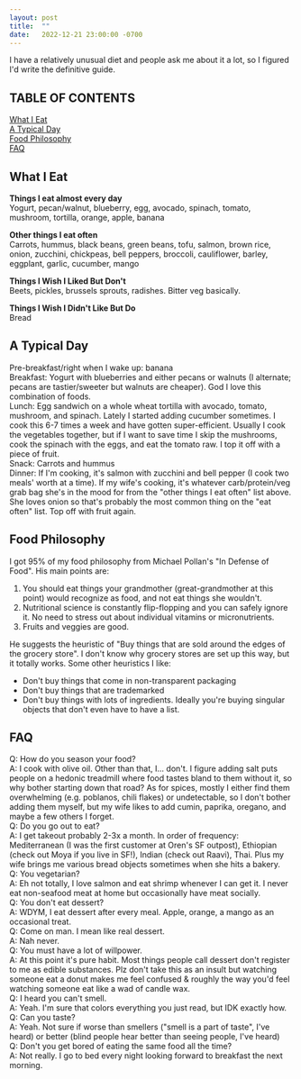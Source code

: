 ```yaml
---
layout: post
title:  ""
date:   2022-12-21 23:00:00 -0700
---
```


I have a relatively unusual diet and people ask me about it a lot, so I figured I'd write the definitive guide.

## TABLE OF CONTENTS

[What I Eat](#what-i-eat)\
[A Typical Day](#a-typical-day)\
[Food Philosophy](#food-philosophy)\
[FAQ](#faq)

## What I Eat

**Things I eat almost every day**\
Yogurt, pecan/walnut, blueberry, egg, avocado, spinach, tomato, mushroom, tortilla, orange, apple, banana

**Other things I eat often**\
Carrots, hummus, black beans, green beans, tofu, salmon, brown rice, onion, zucchini, chickpeas, bell peppers, broccoli, cauliflower, barley, eggplant, garlic, cucumber, mango

**Things I Wish I Liked But Don't**\
Beets, pickles, brussels sprouts, radishes. Bitter veg basically.

**Things I Wish I Didn't Like But Do**\
Bread

## A Typical Day
Pre-breakfast/right when I wake up: banana\
Breakfast: Yogurt with blueberries and either pecans or walnuts (I alternate; pecans are tastier/sweeter but walnuts are cheaper). God I love this combination of foods.\
Lunch: Egg sandwich on a whole wheat tortilla with avocado, tomato, mushroom, and spinach. Lately I started adding cucumber sometimes. I cook this 6-7 times a week and have gotten super-efficient. Usually I cook the vegetables together, but if I want to save time I skip the mushrooms, cook the spinach with the eggs, and eat the tomato raw. I top it off with a piece of fruit.\
Snack: Carrots and hummus\
Dinner: If I'm cooking, it's salmon with zucchini and bell pepper (I cook two meals' worth at a time). If my wife's cooking, it's whatever carb/protein/veg grab bag she's in the mood for from the "other things I eat often" list above. She loves onion so that's probably the most common thing on the "eat often" list. Top off with fruit again.

## Food Philosophy

I got 95% of my food philosophy from Michael Pollan's "In Defense of Food". His main points are:
1. You should eat things your grandmother (great-grandmother at this point) would recognize as food, and not eat things she wouldn't.
2. Nutritional science is constantly flip-flopping and you can safely ignore it. No need to stress out about individual vitamins or micronutrients.
3. Fruits and veggies are good.

He suggests the heuristic of "Buy things that are sold around the edges of the grocery store". I don't know why grocery stores are set up this way, but it totally works. Some other heuristics I like:
- Don't buy things that come in non-transparent packaging
- Don't buy things that are trademarked
- Don't buy things with lots of ingredients. Ideally you're buying singular objects that don't even have to have a list.

## FAQ

Q: How do you season your food?\
A: I cook with olive oil. Other than that, I... don't. I figure adding salt puts people on a hedonic treadmill where food tastes bland to them without it, so why bother starting down that road? As for spices, mostly I either find them overwhelming (e.g. poblanos, chili flakes) or undetectable, so I don't bother adding them myself, but my wife likes to add cumin, paprika, oregano, and maybe a few others I forget.\
Q: Do you go out to eat?\
A: I get takeout probably 2-3x a month. In order of frequency: Mediterranean (I was the first customer at Oren's SF outpost), Ethiopian (check out Moya if you live in SF!), Indian (check out Raavi), Thai. Plus my wife brings me various bread objects sometimes when she hits a bakery.\
Q: You vegetarian?\
A: Eh not totally, I love salmon and eat shrimp whenever I can get it. I never eat non-seafood meat at home but occasionally have meat socially.\
Q: You don't eat dessert?\
A: WDYM, I eat dessert after every meal. Apple, orange, a mango as an occasional treat.\
Q: Come on man. I mean like real dessert.\
A: Nah never.\
Q: You must have a lot of willpower.\
A: At this point it's pure habit. Most things people call dessert don't register to me as edible substances. Plz don't take this as an insult but watching someone eat a donut makes me feel confused & roughly the way you'd feel watching someone eat like a wad of candle wax.\
Q: I heard you can't smell.\
A: Yeah. I'm sure that colors everything you just read, but IDK exactly how.\
Q: Can you taste?\
A: Yeah. Not sure if worse than smellers ("smell is a part of taste", I've heard) or better (blind people hear better than seeing people, I've heard)\
Q: Don't you get bored of eating the same food all the time?\
A: Not really. I go to bed every night looking forward to breakfast the next morning.